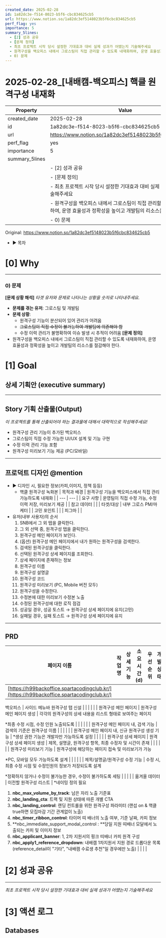 ```yaml
---
created_date: 2025-02-28
id: 1a82dc3e-f514-8023-b5f6-cbc834625cb5
url: https://www.notion.so/1a82dc3ef5148023b5f6cbc834625cb5
perf_flag: yes
importance: 5
summary_5lines:
  - [2] 성과 공유
  - [문제 정의]
  - 최초 프로젝트 시작 당시 설정한 기대효과 대비 실제 성과가 어땠는지 기술해주세요
  - 원격구성을 백오피스 내에서 그로스팀이 직접 관리할 수 있도록 내재화하여, 운영 효율성과 정확성을 높이고 개발팀의 리소스를 절감해야 한다.
  - 0) 문제
---
```


# 2025-02-28_[내배캠-백오피스] 핵클 원격구성 내재화

| Property | Value |
| --- | --- |
| created_date | 2025-02-28 |
| id | 1a82dc3e-f514-8023-b5f6-cbc834625cb5 |
| url | https://www.notion.so/1a82dc3ef5148023b5f6cbc834625cb5 |
| perf_flag | yes |
| importance | 5 |
| summary_5lines | |
|  | - [2] 성과 공유 |
|  | - [문제 정의] |
|  | - 최초 프로젝트 시작 당시 설정한 기대효과 대비 실제 성과가 어땠는지 기술해주세요 |
|  | - 원격구성을 백오피스 내에서 그로스팀이 직접 관리할 수 있도록 내재화하여, 운영 효율성과 정확성을 높이고 개발팀의 리소스를 절감해야 한다. |
|  | - 0) 문제 |

Original: https://www.notion.so/1a82dc3ef5148023b5f6cbc834625cb5

- ▶ 목차

# [0] Why

---

### 0) 문제
**[문제 상황 해석]**
*타겟 유저와 문제로 나타나는 상황을 숫자로 나타내주세요.*
- **문제를 겪는 유저**: 그로스팀 및 개발팀
- **문제 상황**:
  - 원격구성 기능이 분산되어 있어 관리가 어려움
  - ~~그로스팀이 직접 수정이 불가능하여 개발팀에 의존해야 함~~
  - 수정 이력 관리가 불명확하여 이슈 발생 시 추적이 어려움
**[문제 정의]**
- 원격구성을 백오피스 내에서 그로스팀이 직접 관리할 수 있도록 내재화하여, 운영 효율성과 정확성을 높이고 개발팀의 리소스를 절감해야 한다.

# [1] Goal

## 상세 기획안 (executive summary)

---

## Story 기획 산출물(Output)
*이 프로젝트를 통해 산출되어야 하는 결과물에 대해서 대략적으로 작성해주세요!*
- 원격구성 관리 기능이 추가된 백오피스
- 그로스팀이 직접 수정 가능한 UI/UX 설계 및 기능 구현
- 수정 이력 관리 기능 포함
- 원격구성 미리보기 기능 제공 (PC/모바일)

---

## 프로덕트 디자인 @mention
- ▶ 디자인 시, 필요한 정보(카피,이미지, 정책 등등)
  - 핵클 원격구성 녹화본
| 목적과 배경 | 원격구성 기능을 백오피스에서 직접 관리 가능하도록 내재화 |
| --- | --- |
| 요구 사항 | 운영팀이 직접 수정 가능, 수정 이력 저장, 미리보기 제공 |
| 참고 데이터 |  |
| 타겟/대상 | 내부 그로스 PM/마케터 |
| 고민 포인트 |  |
| 피그마 |  |
- 유저(내부 사용자)의 순서
  1. SNB에서 그 외 탭을 클릭한다.
  1. 그 외 선택 중, 원격구성 탭을 클릭한다.
  1. 원격구성 메인 페이지가 보인다.
  1. (옵션) 원격구성 메인 페이지에서 내가 원하는 원격구성을 검색한다. 
  1. 검색된 원격구성을 클릭한다.
  1. 선택된 원격구성 상세 페이지를 조회한다.
  1. 상세 페이지에 존재하는 정보
    1. 원격구성 이름
    1. 원격구성 설명글
    1. 원격구성 코드
    1. 원격구성 미리보기 (PC, Mobile 버전 모두)
  1. 원격구성을 수정한다.
    1. 수정본에 대한 미리보기 수정본 노출
  1. 수정된 원격구성에 대한 로직 점검
    1. 성공일 경우, 성공 토스트 → 원격구성 상세 페이지에 유지(고민)
    1. 실패일 경우, 실패 토스트 → 원격구성 상세 페이지에 유지

---

## PRD
| **페이지 이름** | **작업명** | **상세 기능** | **소요 시간(d)** | **우선순위** | **개발 상태** |
| --- | --- | --- | --- | --- | --- |
| [https://h99backoffice.spartacodingclub.kr/](https://h99backoffice.spartacodingclub.kr/)

백오피스 | 사이드 메뉴바 원격구성 탭 신설 |  |  |  |  |
| 원격구성 메인 페이지 | 원격구성 메인 페이지 생성 | 각각의 원격구성의 상세 내용을
리스트 형태로 보여주는 페이지

*최종 수정 시점, 수정 인원 노출되도록 |  |  |  |
|  | 원격구성 메인 페이지 내, 검색 기능 | 검색의 기준은 원격구성 이름 |  |  |  |
|  | 원격구성 메인 페이지 내, 
신규 원격구성 생성 기능 | *생성 권한 기능은 개발자만 가능하도록 설정 |  |  |  |
| 원격구성 상세 페이지 | 원격구성 상세 페이지 생성 | 제목, 설명글, 원격구성 항목, 최종 수정자 및 시간이 존재 |  |  |  |
|  | 원격구성 미리보기 기능 | 원격구성에 해당하는 페이지 접속 및 
미리보기가 가능

*PC, 모바일 모두 가능하도록 설계 |  |  |  |
|  | 제목/설명글/원격구성 수정 기능 | 수정 시, 최종 수정 시점 및 수정인원의 정보가 저장되도록 설계

*정확하지 않거나 수정이 불가능한 경우, 수정이 불가하도록 세팅 |  |  |  |
| 옮겨올 데이터 | 이전할 원격구성 리스트 | *네이밍 정의 필요 

1. **nbc_max_volume_by_track**: 남은 자리 노출 기준표
2. **nbc_landing_cta**: 트랙 및 지원 상태에 따른 개별 CTA
3. **nbc_landing_control**: 랜딩 컨트롤을 위한 원격구성 파라미터 (랜섭 on & 핵클 true하면 모집마감 기간 관계없이 노출)
4. **nbc_timer_ribbon_control**: 타이머 띠 배너의 노출 여부, 기준 날짜, 카피 정보
5. **nbc_immediate_support_modal_control : **당일 지원 띠배너 모달에서 노출되는 카피 및 이미지 정보
6. **nbc_applicant_banner**: 1, 2차 지원서의 핑크 띠배너 카피 원격 구성
7. **nbc_apply1_reference_dropdown**: 내배캠 1차지원서 지원 경로 드롭다운 목록 (reference_detail이 "기타", "내배캠 수료생 추천"일 경우에만 노출) |  |  |  |

# [2] 성과 공유

---
*최초 프로젝트 시작 당시 설정한 기대효과 대비 실제 성과가 어땠는지 기술해주세요*

# [3] 액션 로그

## Databases
